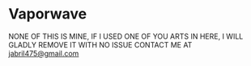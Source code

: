 # Vaporwave
NONE OF THIS IS MINE, IF I USED ONE OF YOU ARTS IN HERE, I WILL GLADLY REMOVE IT WITH NO ISSUE CONTACT ME AT jabril475@gmail.com
